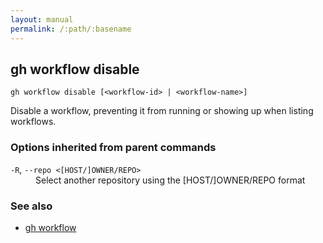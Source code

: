 ```yaml
---
layout: manual
permalink: /:path/:basename
---
```


## gh workflow disable

```
gh workflow disable [<workflow-id> | <workflow-name>]
```

Disable a workflow, preventing it from running or showing up when listing workflows.

### Options inherited from parent commands


<dl class="flags">
	<dt><code>-R</code>, <code>--repo &lt;[HOST/]OWNER/REPO&gt;</code></dt>
	<dd>Select another repository using the [HOST/]OWNER/REPO format</dd>
</dl>


### See also

* [gh workflow](./gh_workflow)
